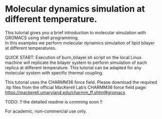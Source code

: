 # Molecular dynamics simulation at different temperature.
	
This tutorial gives you a brief introduction to molecular simulation with GROMACS using shell programming.  
In this examples we perform molecular dynamics simulation of lipid bilayer at different temperatures. 

QUICK START: Execution of burn_bilayer.sh script on the local Linux machine will replicate the bilayer system to perform simulation of each replica at different temperature.
This tutorial can be adapted for any molecular system with specific thermal coupling.

This tutorial uses the CHARMM36 force field. Please download the required .itp files from the official MacKerell Lab’s CHARMM36 force field page:
https://mackerell.umaryland.edu/charmm_ff.shtml#gromacs

TODO: !! the detailed readme is comming soon !!


For academic, non-commercial use only. 
